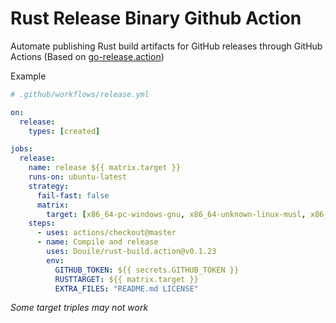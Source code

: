 # Rust Release Binary Github Action

Automate publishing Rust build artifacts for GitHub releases through GitHub Actions (Based on [go-release.action](https://github.com/ngs/go-release.action))

Example
```yml
# .github/workflows/release.yml

on:
  release:
    types: [created]

jobs:
  release:
    name: release ${{ matrix.target }}
    runs-on: ubuntu-latest
    strategy:
      fail-fast: false
      matrix:
        target: [x86_64-pc-windows-gnu, x86_64-unknown-linux-musl, x86_64-apple-darwin]
    steps:
      - uses: actions/checkout@master
      - name: Compile and release
        uses: Douile/rust-build.action@v0.1.23
        env:
          GITHUB_TOKEN: ${{ secrets.GITHUB_TOKEN }}
          RUSTTARGET: ${{ matrix.target }}
          EXTRA_FILES: "README.md LICENSE"
```
_Some target triples may not work_

